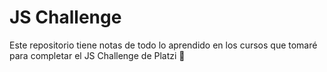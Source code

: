 # JS Challenge

Este repositorio tiene notas de todo lo aprendido en los cursos que tomaré para completar el JS Challenge de Platzi 💚
